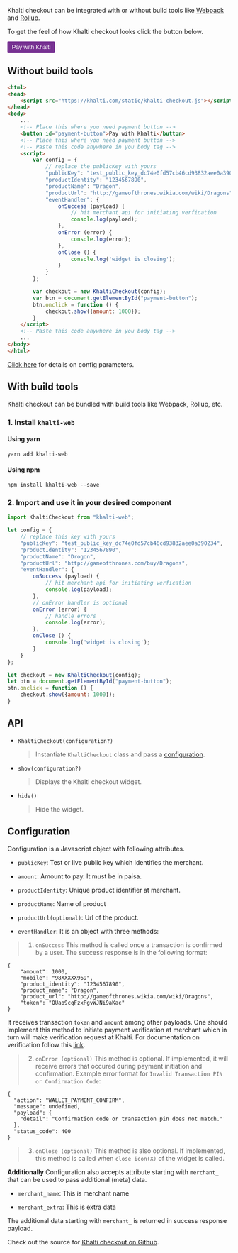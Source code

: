 Khalti checkout can be integrated with or without build tools like 
[Webpack](https://github.com/webpack/webpack) and [Rollup](https://github.com/rollup/rollup).

To get the feel of how Khalti checkout looks click the button below.

<button id="payment-button" style="background-color: #773292; color: #fff; border: none; padding: 5px 10px; border-radius: 2px">Pay with Khalti</button>

## Without build tools

```html
<html>
<head>
	<script src="https://khalti.com/static/khalti-checkout.js"></script>
</head>
<body>
	...
	<!-- Place this where you need payment button -->
	<button id="payment-button">Pay with Khalti</button>
	<!-- Place this where you need payment button -->
	<!-- Paste this code anywhere in you body tag -->
	<script>
		var config = {
			// replace the publicKey with yours
			"publicKey": "test_public_key_dc74e0fd57cb46cd93832aee0a390234",
			"productIdentity": "1234567890",
			"productName": "Dragon",
			"productUrl": "http://gameofthrones.wikia.com/wiki/Dragons",
			"eventHandler": {
				onSuccess (payload) {
					// hit merchant api for initiating verfication
					console.log(payload);
				},
				onError (error) {
					console.log(error);
				},
				onClose () {
					console.log('widget is closing');
				}
			}
		};

		var checkout = new KhaltiCheckout(config);
		var btn = document.getElementById("payment-button");
		btn.onclick = function () {
			checkout.show({amount: 1000});
		}
	</script>
	<!-- Paste this code anywhere in you body tag -->
	...
</body>
</html>
```

[Click here](#configuration) for details on config parameters.

## With build tools
Khalti checkout can be bundled with build tools like Webpack, Rollup, etc.

### 1. Install `khalti-web`
#### Using yarn
`yarn add khalti-web`

#### Using npm
`npm install khalti-web --save`

### 2. Import and use it in your desired component
```javascript
import KhaltiCheckout from "khalti-web";

let config = {
	// replace this key with yours
	"publicKey": "test_public_key_dc74e0fd57cb46cd93832aee0a390234",
	"productIdentity": "1234567890",
	"productName": "Drogon",
	"productUrl": "http://gameofthrones.com/buy/Dragons",
	"eventHandler": {
		onSuccess (payload) {
			// hit merchant api for initiating verfication
			console.log(payload);
		},
		// onError handler is optional
		onError (error) {
			// handle errors
			console.log(error);
		},
		onClose () {
			console.log('widget is closing');
		}
	}
};

let checkout = new KhaltiCheckout(config);
let btn = document.getElementById("payment-button");
btn.onclick = function () {
	checkout.show({amount: 1000});
}
```

## API

- `KhaltiCheckout(configuration?)`

	> Instantiate `KhaltiCheckout` class and pass a [configuration](#configuration).

- `show(configuration?)`

	> Displays the Khalti checkout widget.

- `hide()`

	> Hide the widget.

## Configuration
Configuration is a Javascript object with following attributes.

- `publicKey`: Test or live public key which identifies the merchant.

- `amount`: Amount to pay. It must be in paisa.

- `productIdentity`: Unique product identifier at merchant.

- `productName`: Name of product

- `productUrl(optional)`: Url of the product.

- `eventHandler`: It is an object with three methods:

>  1) `onSuccess`
	This method is called once a transaction is confirmed by a user.
	The success response is in the following format:

	{
		"amount": 1000,
		"mobile": "98XXXXX969",
		"product_identity": "1234567890",
		"product_name": "Dragon",
		"product_url": "http://gameofthrones.wikia.com/wiki/Dragons",
		"token": "QUao9cqFzxPgvWJNi9aKac"
	}

It receives transaction `token` and `amount` among other payloads.
One should implement this method to initiate payment verification 
at merchant which in turn will make verification request at Khalti.
For documentation on verification follow this [link](./../api/verification.md).


>  2) `onError (optional)`
	This method is optional. If implemented, it will receive errors that occured during payment initiation and confirmation. Example error format for `Invalid Transaction PIN or Confirmation Code`:

	{
	  "action": "WALLET_PAYMENT_CONFIRM",
	  "message": undefined,
	  "payload": {
	    "detail": "Confirmation code or transaction pin does not match."
	  },
	  "status_code": 400
	}


>  3) `onClose (optional)`
		This method is also optional. If implemented, this method is called when `close icon(X)` of the widget is called.


**Additionally** Configuration also accepts attribute starting with `merchant_` that can be used to pass additional (meta) data. 

- `merchant_name`: This is merchant name

- `merchant_extra`: This is extra data

The additional data starting with `merchant_` is returned in success response payload.

Check out the source for [Khalti checkout on Github](https://github.com/khalti/khalti-sdk-web).
	
<script src="https://khalti.com/static/khalti-checkout.js"></script>
<script>
        var config = {
            // replace the publicKey with yours
            "publicKey": "test_public_key_dc74e0fd57cb46cd93832aee0a507256",
            "productIdentity": "1234567890",
            "productName": "Dragon",
            "productUrl": "http://gameofthrones.wikia.com/wiki/Dragons",
            "eventHandler": {
                onSuccess (payload) {
                    // hit merchant api for initiating verfication
                    console.log(payload);
                },
                onError (error) {
                    console.log(error);
                },
                onClose () {
                	console.log('widget is closing');
                }
            }
        };

        var checkout = new KhaltiCheckout(config);
        var btn = document.getElementById("payment-button");
        btn.onclick = function () {
            checkout.show({amount: 1000});
        }
</script>


